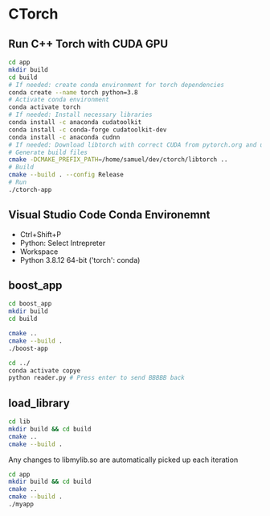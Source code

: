 # CTorch

## Run C++ Torch with CUDA GPU

```bash
cd app
mkdir build
cd build
# If needed: create conda environment for torch dependencies
conda create --name torch python=3.8
# Activate conda environment
conda activate torch
# If needed: Install necessary libraries
conda install -c anaconda cudatoolkit
conda install -c conda-forge cudatoolkit-dev
conda install -c anaconda cudnn
# If needed: Download libtorch with correct CUDA from pytorch.org and unzip. The path to which is used below
# Generate build files
cmake -DCMAKE_PREFIX_PATH=/home/samuel/dev/ctorch/libtorch ..
# Build
cmake --build . --config Release
# Run
./ctorch-app
```

## Visual Studio Code Conda Environemnt
- Ctrl+Shift+P
- Python: Select Intrepreter
- Workspace
- Python 3.8.12 64-bit ('torch': conda)

## boost_app
```bash
cd boost_app
mkdir build
cd build

cmake ..
cmake --build .
./boost-app
```

```bash
cd ../
conda activate copye
python reader.py # Press enter to send BBBBB back
```

## load_library
```bash
cd lib
mkdir build && cd build
cmake ..
cmake --build .
```

Any changes to libmylib.so are automatically picked up each iteration
```bash
cd app
mkdir build && cd build
cmake ..
cmake --build .
./myapp
```